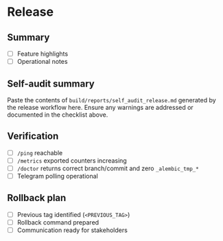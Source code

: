 # Release <TAG>

## Summary
- [ ] Feature highlights
- [ ] Operational notes

## Self-audit summary

Paste the contents of `build/reports/self_audit_release.md` generated by the release workflow here. Ensure any warnings are addressed or documented in the checklist above.

## Verification
- [ ] `/ping` reachable
- [ ] `/metrics` exported counters increasing
- [ ] `/doctor` returns correct branch/commit and zero `_alembic_tmp_*`
- [ ] Telegram polling operational

## Rollback plan
- [ ] Previous tag identified (`<PREVIOUS_TAG>`)
- [ ] Rollback command prepared
- [ ] Communication ready for stakeholders
